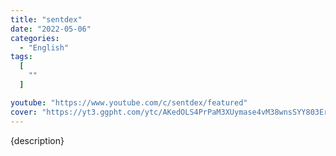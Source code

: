 ```yaml
---
title: "sentdex"
date: "2022-05-06"
categories:
  - "English"
tags:
  [
    ""
  ]

youtube: "https://www.youtube.com/c/sentdex/featured"
cover: "https://yt3.ggpht.com/ytc/AKedOLS4PrPaM3XUymase4vM38wnsSYY803EreFCHVoatg=s88-c-k-c0x00ffffff-no-rj"
---
```

{description}
